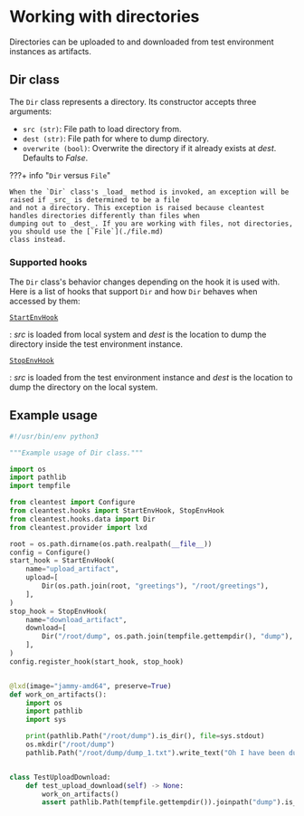 # Working with directories

Directories can be uploaded to and downloaded from test environment instances as artifacts.

## Dir class

The `Dir` class represents a directory. Its constructor accepts three arguments:

* `src (str)`: File path to load directory from.
* `dest (str)`: File path for where to dump directory.
* `overwrite (bool)`: Overwrite the directory if it already exists at _dest_. Defaults to _False_.

???+ info "`Dir` versus `File`"

    When the `Dir` class's _load_ method is invoked, an exception will be raised if _src_ is determined to be a file
    and not a directory. This exception is raised because cleantest handles directories differently than files when
    dumping out to _dest_. If you are working with files, not directories, you should use the [`File`](./file.md)
    class instead.

### Supported hooks

The `Dir` class's behavior changes depending on the hook it is used with. Here is a list of hooks that support `Dir`
and how `Dir` behaves when accessed by them:

[`StartEnvHook`](../hooks.md#startenvhook) 

:   _src_ is loaded from local system and _dest_ is the location to dump the directory
    inside the test environment instance.

[`StopEnvHook`](../hooks.md#stopenvhook)

:   _src_ is loaded from the test environment instance and _dest_ is the location to dump the directory on the
    local system.

## Example usage

```python
#!/usr/bin/env python3

"""Example usage of Dir class."""

import os
import pathlib
import tempfile

from cleantest import Configure
from cleantest.hooks import StartEnvHook, StopEnvHook
from cleantest.hooks.data import Dir
from cleantest.provider import lxd

root = os.path.dirname(os.path.realpath(__file__))
config = Configure()
start_hook = StartEnvHook(
    name="upload_artifact",
    upload=[
        Dir(os.path.join(root, "greetings"), "/root/greetings"),
    ],
)
stop_hook = StopEnvHook(
    name="download_artifact",
    download=[
        Dir("/root/dump", os.path.join(tempfile.gettempdir(), "dump"), overwrite=True),
    ],
)
config.register_hook(start_hook, stop_hook)


@lxd(image="jammy-amd64", preserve=True)
def work_on_artifacts():
    import os
    import pathlib
    import sys

    print(pathlib.Path("/root/dump").is_dir(), file=sys.stdout)
    os.mkdir("/root/dump")
    pathlib.Path("/root/dump/dump_1.txt").write_text("Oh I have been dumped again!")


class TestUploadDownload:
    def test_upload_download(self) -> None:
        work_on_artifacts()
        assert pathlib.Path(tempfile.gettempdir()).joinpath("dump").is_dir() is True
```